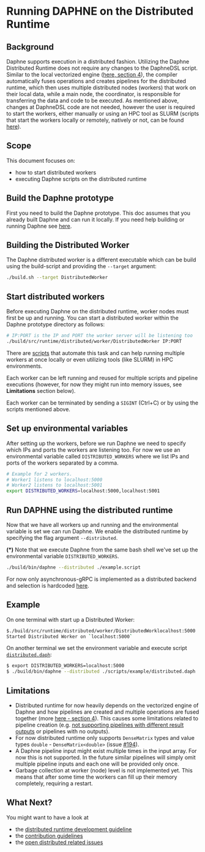 <!--
Copyright 2021 The DAPHNE Consortium

Licensed under the Apache License, Version 2.0 (the "License");>
you may not use this file except in compliance with the License.
You may obtain a copy of the License at

    http://www.apache.org/licenses/LICENSE-2.0

Unless required by applicable law or agreed to in writing, software
distributed under the License is distributed on an "AS IS" BASIS,
WITHOUT WARRANTIES OR CONDITIONS OF ANY KIND, either express or implied.
See the License for the specific language governing permissions and
limitations under the License.
-->

# Running DAPHNE on the Distributed Runtime

## Background

Daphne supports execution in a distributed fashion. Utilizing the Daphne Distributed Runtime 
does not require any changes to the DaphneDSL script.
Similar to the local vectorized engine ([here, section 4](https://daphne-eu.eu/wp-content/uploads/2022/08/D2.2-Refined-System-Architecture.pdf)), the compiler automatically fuses operations and 
creates pipelines for the distributed runtime, which then 
uses multiple distributed nodes (workers) that work on their local data, while a main node, the coordinator, is responsible
for transferring the data and code to be executed. As mentioned above, changes at DaphneDSL 
code are not needed, however the user is required to start the workers, either manually or 
using an 
HPC tool as SLURM (scripts that start the workers locally or remotely, natively or not, can be found [here](/deploy)). 
<!-- TODO: add link to documentation. -->

##  Scope

This document focuses on:
- how to start distributed workers
- executing Daphne scripts on the distributed runtime


## Build the Daphne prototype

First you need to build the Daphne prototype. This doc assumes that you already built Daphne and can run it locally. If 
you need help building or running Daphne see [here](/doc/GettingStarted.md).

## Building the Distributed Worker

The Daphne distributed worker is a different executable which can be build using the build-script and providing the `--target` argument:
```bash
./build.sh --target DistributedWorker
```

## Start distributed workers

Before executing Daphne on the distributed runtime, worker nodes must first be up and running. You can start a distributed worker within the Daphne prototype directory as follows:

```bash
# IP:PORT is the IP and PORT the worker server will be listening too
./build/src/runtime/distributed/worker/DistributedWorker IP:PORT 
```

There are [scripts](/deploy) that automate this task and can help running multiple workers at once 
locally or even utilizing tools (like SLURM) in HPC environments.

Each worker can be left running and reused for multiple scripts and pipeline executions (however, for now they might run into memory issues, see **Limitations** section below).

Each worker can be terminated by sending a `SIGINT` (Ctrl+C) or by using the scripts mentioned above.

## Set up environmental variables

After setting up the workers, before we run Daphne we need to specify which IPs 
and ports the workers are listening too. For now we use an environmental variable called 
`DISTRIBUTED_WORKERS` where we list IPs and ports of the workers separated by a comma.

```bash
# Example for 2 workers.
# Worker1 listens to localhost:5000
# Worker2 listens to localhost:5001
export DISTRIBUTED_WORKERS=localhost:5000,localhost:5001
```

## Run DAPHNE using the distributed runtime

Now that we have all workers up and running and the environmental variable is set we can run Daphne. We enable the distributed runtime by specifying the flag argument `--distributed`.

**(*)** Note that we execute Daphne from the same bash shell we've set up the environmental variable  `DISTRIBUTED_WORKERS`.

```bash
./build/bin/daphne --distributed ./example.script
```

For now only asynchronous-gRPC is implemented as a distributed backend and selection is hardcoded [here](/src/runtime/distributed/coordinator/kernels/DistributedWrapper.h#L73). 
<!-- 
TODO: PR #436 provides support for MPI and implements a cli argument for selecting a distributed backend. This section will be updated once #436 is merged.
 -->

## Example

On one terminal with start up a Distributed Worker:
```bash
$./build/src/runtime/distributed/worker/DistributedWorklocalhost:5000
Started Distributed Worker on `localhost:5000`
```

On another terminal we set the environment variable and execute script [`distributed.daph`](/scripts/examples/distributed.daph):
```bash
$ export DISTRIBUTED_WORKERS=localhost:5000
$ ./build/bin/daphne --distributed ./scripts/example/distributed.daph
```

## Limitations

- Distributed runtime for now heavily depends on the vectorized engine of Daphne and how pipelines are
created and multiple operations are fused together (more [here - section 4](https://daphne-eu.eu/wp-content/uploads/2022/08/D2.2-Refined-System-Architecture.pdf)). This causes some limitations related to pipeline creation (e.g. [not supporting pipelines with different result outputs](/issues/397) or pipelines with no outputs).
- For now distributed runtime only supports `DenseMatrix` types and value types `double` - `DenseMatrix<double>` (issue [#194](/issues/194)).
- A Daphne pipeline input might exist multiple times in the input array. For now this is not supported. In the future similar pipelines will simply omit multiple pipeline inputs and each one will be provided only once.
- Garbage collection at worker (node) level is not implemented yet. This means that after some time 
the workers can fill up their memory completely, requiring a restart. 


## What Next?

You might want to have a look at
- the [distributed runtime development guideline](/doc/development/ExtendingDistributedRuntime.md)
- the [contribution guidelines](/CONTRIBUTING.md)
- the [open distributed related issues](https://github.com/daphne-eu/daphne/issues?q=is%3Aopen+is%3Aissue+label%3ADistributed)
